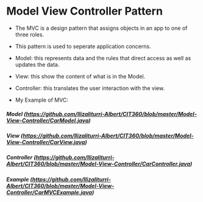 # Model View Controller Pattern

- The MVC is a design pattern that assigns objects in an app to one of three roles. 
- This pattern is used to seperate application concerns.


- Model: this represents data and the rules that direct access as well as updates the data. 
- View: this show the content of what is in the Model. 
- Controller: this translates the user interaction with the view. 


- My Example of MVC:

##### Model (https://github.com/Ilizaliturri-Albert/CIT360/blob/master/Model-View-Controller/CarModel.java)
##### View (https://github.com/Ilizaliturri-Albert/CIT360/blob/master/Model-View-Controller/CarView.java)
##### Controller (https://github.com/Ilizaliturri-Albert/CIT360/blob/master/Model-View-Controller/CarController.java)
##### Example (https://github.com/Ilizaliturri-Albert/CIT360/blob/master/Model-View-Controller/CarMVCExample.java)
